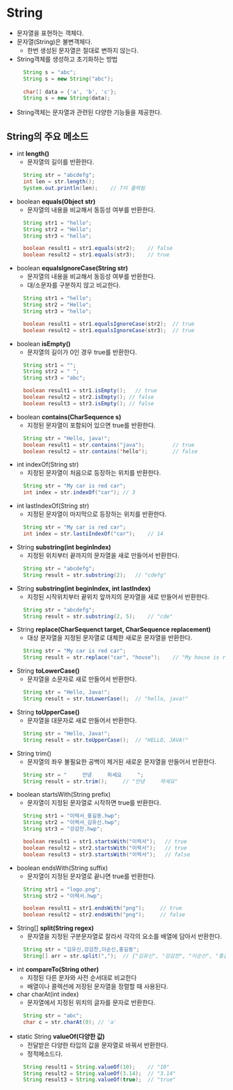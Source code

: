 # String
- 문자열을 표현하는 객체다.
- 문자열(String)은 불변객체다.
  + 한번 생성된 문자열은 절대로 변하지 않는다.
- String객체를 생성하고 초기화하는 방법
  ```java
    String s = "abc";
    String s = new String("abc");
    
    char[] data = {'a', 'b', 'c'};
    String s = new String(data);
  ```
- String객체는 문자열과 관련된 다양한 기능들을 제공한다.

## String의 주요 메소드
- int **length()**
  + 문자열의 길이를 반환한다.
  ```java
    String str = "abcdefg";
    int len = str.length();
    System.out.println(len);	// 7이 출력됨
  ```
- boolean **equals(Object str)**
  + 문자열의 내용을 비교해서 동등성 여부를 반환한다.
  ```java
    String str1 = "hello";
    String str2 = "Hello";
    String str3 = "hello";

    boolean result1 = str1.equals(str2);	// false
    boolean result2 = str1.equals(str3);	// true
  ```
- boolean **equalsIgnoreCase(String str)**
  + 문자열의 내용을 비교해서 동등성 여부를 반환한다.
  + 대/소문자를 구분하지 않고 비교한다.
  ```java
    String str1 = "hello";
    String str2 = "Hello";
    String str3 = "hello";

    boolean result1 = str1.equalsIgnoreCase(str2);	// true
    boolean result2 = str1.equalsIgnoreCase(str3);	// true
  ```
- boolean **isEmpty()**
  + 문자열의 길이가 0인 경우 true를 반환한다.
  ```java
    String str1 = "";
    String str2 = " ";
    String str3 = "abc";

    boolean result1 = str1.isEmpty();	// true
    boolean result2 = str2.isEmpty(); // false
    boolean result3 = str3.isEmpty(); // false
  ```
- boolean **contains(CharSequence s)**
  + 지정된 문자열이 포함되어 있으면 true를 반환한다.
  ```java
    String str = "Hello, java!";
    boolean result1 = str.contains("java");			// true
    boolean result2 = str.contains('hello');		// false
  ```
- int indexOf(String str)
  + 지정된 문자열이 처음으로 등장하는 위치를 반환한다.
  ```java
    String str = "My car is red car";
    int index = str.indexOf("car");	// 3
  ```
- int lastIndexOf(String str)
  + 지정된 문자열이 마지막으로 등장하는 위치를 반환한다.
  ```java
    String str = "My car is red car";
    int index = str.lastiIndexOf("car");	// 14
  ```
- String **substring(int beginIndex)**
  + 지정된 위치부터 끝까지의 문자열을 새로 만들어서 반환한다.
  ```java
    String str = "abcdefg";
    String result = str.substring(2);	// "cdefg"		
  ```
- String **substring(int beginIndex, int lastIndex)**
  + 지정된 시작위치부터 끝위치 앞까지의 문자열을 새로 만들어서 반환한다.
  ```java
    String str = "abcdefg";
    String result = str.substring(2, 5);	// "cde"
  ```
- String **replace(CharSequenct target, CharSequence replacement)**
  + 대상 문자열을 지정된 문자열로 대체한 새로운 문자열을 반환한다.
  ```java
    String str = "My car is red car";
    String result = str.replace("car", "house");	// "My house is red house"
  ```
- String **toLowerCase()**
  + 문자열을 소문자로 새로 만들어서 반환한다.
  ```java
    String str = "Hello, Java!";
    String result = str.toLowerCase();	// "hello, java!"
  ```
- String **toUpperCase()**
  + 문자열을 대문자로 새로 만들어서 반환한다.
  ```java
    String str = "Hello, Java!";
    String result = str.toUpperCase();	// "HELLO, JAVA!"
  ```
- String trim()
  + 문자열의 좌우 불필요한 공백이 제거된 새로운 문자열을 만들어서 반환한다.
  ```java
    String str = "     안녕     하세요     ";
    String result = str.trim();		// "안녕     하세요"
  ```
- boolean startsWith(String prefix)
  + 문자열이 지정된 문자열로 시작하면 true를 반환한다.
  ```java
    String str1 = "이력서_홍길동.hwp";
    String str2 = "이력서_김유신.hwp";
    String str3 = "강감찬.hwp";

    boolean result1 = str1.startsWith("이력서");	// true
    boolean result2 = str2.startsWith("이력서");	// true
    boolean result3 = str3.startsWith("이력서");	// false
  ```
- boolean endsWith(String suffix)
  + 문자열이 지정된 문자열로 끝나면 true를 반환한다.
  ```java
    String str1 = "logo.png";
    String str2 = "이력서.hwp";

    boolean result1 = str1.endsWith("png");		// true
    boolean result2 = str2.endsWith("png");		// false
  ```
- String[] **split(String regex)**
  + 문자열을 지정된 구분문자열로 잘라서 각각의 요소를 배열에 담아서 반환한다.
  ```java
    String str = "김유신,강감찬,이순신,홍길동";
    String[] arr = str.split(",");	// {"김유신", "강감찬", "이순신", "홍길동"}
	```
- int **compareTo(String other)**
  + 지정된 다른 문자와 사전 순서대로 비교한다
  + 배열이나 콜렉션에 저장된 문자열을 정렬할 때 사용된다.
- char charAt(int index)
  + 문자열에서 지정된 위치의 글자를 문자로 반환한다.
  ```java
    String str = "abc";
    char c = str.charAt(0);	// 'a' 
  ```
- static String **valueOf(다양한 값)**
  + 전달받은 다양한 타입의 값을 문자열로 바꿔서 반환한다.
  + 정적메소드다.
  ```java
    String result1 = String.valueOf(10);	// "10"
    String result2 = String.valueOf(3.14);	// "3.14"
    String result3 = String.valueOf(true);	// "true"
    
